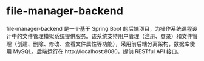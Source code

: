 # file-manager-backend
file-manager-backend 是一个基于 Spring Boot 的后端项目，为操作系统课程设计中的文件管理模拟系统提供服务。该系统支持用户管理（注册、登录）和文件管理（创建、删除、修改、查看文件属性等功能），采用前后端分离架构，数据库使用 MySQL。后端运行在 http://localhost:8080，提供 RESTful API 接口。
